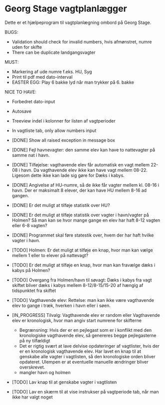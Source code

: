 # Georg Stage vagtplanlægger

Dette er et hjælpeprogram til vagtplanlægning ombord på Georg Stage.


BUGS:
- Validation should check for invalid numbers, hvis afmønstret, numre uden for skifte
- There can be duplicate landgangsvagter

MUST:
- Markering af ude numre f.eks. HU, Syg
- Print til pdf med dato-interval
- EASTER EGG: Play 6 bakke lyd når man trykker på 6. bakke

NICE TO HAVE:
- Forbedret dato-input
- Autosave
- Treeview indel i kolonner for listen af vagtperioder
- In vagtliste tab, only allow numbers input

- [DONE] Show all raised exception in message box

- [DONE] Fejl havnevagter: den samme elev kan have to nattevagter på samme nat i havn.
- [DONE] Tilføjelse: vagthavende elev får automatisk en vagt mellem 22-08 i havn. Da vagthavende elev ikke kan have vagt mellem 08-22. Ligesom dette ikke kan lade sig gøre for Dæks i kabys.
- [DONE] Angivelse af HU-numre, så de ikke får vagter mellem kl. 08-16 i havn. Der er maksimalt 8 elever, der kan have HU mellem 8-16 ad gangen.
- [DONE] Er det muligt at tilføje statistik over HU?
- [DONE] Er det muligt at tilføje statistik over vagter i havn/vagter på Holmen? Så man kan se hvor mange gange en elev har haft 8-12 vagten eller 6-8 vagten?
- [DONE] Programmet skal føre statestik over, hvem der har haft hvilke vagter i havn.
- [TODO] Holmen: Er det muligt at tilføje en knap, hvor man kan vælge mellem 1 eller to elever på nattevagt?
- [TODO] Er det muligt at tilføje en knap, hvor man kan fravælge dæks i kabys på Holmen?
- [TODO] Overgang fra Holmen/havn til søvagt: Dæks i kabys fra vagt skiftet bliver dæks i kabys mellem 8-12/8-15/15-20 af hængig af tidspunktet fra skiftet
- [TODO] Vagthavende elev: Rettelse: man kan ikke være vagthavende elev to gange i træk, hverken i havn eller i søen.
- [IN_PROGRESS] Tilvalg: Vagthavende elev er random eller Vagthavende elev er kronologisk, hvor man angiv start numrene for skifterne
    - Begrænsning: Hvis der er en pejlegast som er i konflikt med den kronologiske vagthavende elev, så genereres begge pejlegasterne på ny tilfældigt
    - Det er rigtig svært at lave delvise opdateringer af vagtlister, hvis der er en kronologisk vagthavende elev. Har lavet en knap til at genskabe alle vagter i vagtlisten, så den kronologiske orden bliver opdateret. Ulempen er at eventuelle manuelle ændringer bliver overskrevet.
    - mangler havn og holmen

- [TODO] Lav knap til at genskabe vagter i vagtlisten
- [TODO] Lav en skærm til at vise instrukser på vagtperiode tab, når man ikke har valgt noget



